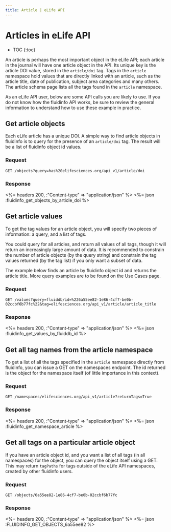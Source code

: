 ```yaml
---
title: Article | eLife API
---
```


# Articles in eLife API

* TOC
{:toc}

An article is perhaps the most important object in the eLife API; each article in the journal will have one article object in the API. Its unique key is the article DOI value, stored in the `article/doi` tag. Tags in the `article` namespace hold values that are directly linked with an article, such as the article title, date of publication, subject area categories and many others. The article schema page lists all the tags found in the `article` namespace.

As an eLife API user, below are some API calls you are likely to use. If you do not know how the fluidinfo API works, be sure to review the general information to understand how to use these example in practice.

## Get article objects

Each eLife article has a unique DOI. A simple way to find article objects in fluidinfo is to query for the presence of an `article/doi` tag. The result will be a list of fluidinfo object id values.

### Request

    GET /objects?query=has%20elifesciences.org/api_v1/article/doi

### Response

<%= headers 200,  :"Content-type" => "application/json" %>
<%= json :fluidinfo_get_objects_by_article_doi %>

## Get article values

To get the tag values for an article object, you will specify two pieces of information: a query, and a list of tags.

You could query for all articles, and return all values of all tags, though it will return an increasingly large amount of data. It is recommended to constrain the number of article objects (by the query string) and constrain the tag values returned (by the tag list) if you only want a subset of data.

The example below finds an article by fluidinfo object id and returns the article title. More query examples are to be found on the Use Cases page.

### Request

    GET /values?query=fluiddb/id=%226a55ee82-1e86-4cf7-be0b-02ccbf6b77fc%22&tag=elifesciences.org/api_v1/article/article_title

### Response

<%= headers 200,  :"Content-type" => "application/json" %>
<%= json :fluidinfo_get_values_by_fluiddb_id %>

## Get all tag names from the article namespace

To get a list of all the tags specified in the `article` namespace directly from fluidinfo, you can issue a GET on the namespaces endpoint. The id returned is the object for the namespace itself (of little importance in this context). 

### Request

    GET /namespaces/elifesciences.org/api_v1/article?returnTags=True

### Response

<%= headers 200,  :"Content-type" => "application/json" %>
<%= json :fluidinfo_get_namespace_article %>

## Get all tags on a particular article object

If you have an article object id, and you want a list of all tags (in all namespaces) for the object, you can query the object itself using a GET. This may return `tagPaths` for tags outside of the eLife API namespaces, created by other fluidinfo users.

### Request

    GET /objects/6a55ee82-1e86-4cf7-be0b-02ccbf6b77fc

### Response

<%= headers 200,  :"Content-type" => "application/json" %>
<%= json :FLUIDINFO_GET_OBJECTS_6a55ee82 %>
